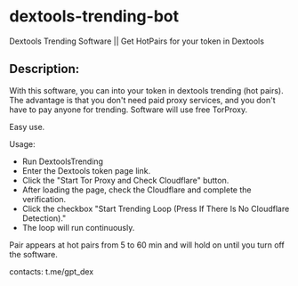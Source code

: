 # dextools-trending-bot
Dextools Trending Software || Get HotPairs for your token in Dextools

## Description:
With this software, you can into your token in dextools trending (hot pairs). The advantage is that you don't need paid proxy services, and you don't have to pay anyone for trending. Software will use free TorProxy.

Easy use.



Usage:
- Run DextoolsTrending
- Enter the Dextools token page link.
- Click the "Start Tor Proxy and Check Cloudflare" button.
- After loading the page, check the Cloudflare and complete the verification.
- Click the checkbox "Start Trending Loop (Press If There Is No Cloudflare Detection)."
- The loop will run continuously.

Pair appears at hot pairs from 5 to 60 min and will hold on until you turn off the software.

contacts: t.me/gpt_dex
